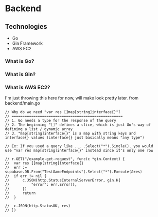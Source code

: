 # Backend

## Technologies
- Go
- Gin Framework
- AWS EC2

### What is Go?

### What is Gin?

### What is AWS EC2?
I'm just throwing this here for now, will make look pretty later. from backend/main.go

	// Why do we need "var res []map[string]interface{}"?
	// ===================================================
	// 1. Go needs a type for the response of the query
	// 2. The beginning "[]" defines a slice, which is just Go's way of defining a list / dynamic array
	// 3. "map[string]interface{}" is a map with string keys and interface{} values (interface{} just basically means "any type")

	// Ex: If you used a query like ... .Select("*").Single(), you would use "var res map[string]interface{}" instead since it's only one row

	// r.GET("/example-get-request", func(c *gin.Context) {
	// 	var res []map[string]interface{}
	// 	err := supabase.DB.From("TestGameEndpoints").Select("*").Execute(&res)
	// 	if err != nil {
	// 		c.JSON(http.StatusInternalServerError, gin.H{
	// 			"error": err.Error(),
	// 		})
	// 		return
	// 	}
	
	// 	c.JSON(http.StatusOK, res)
	// })
